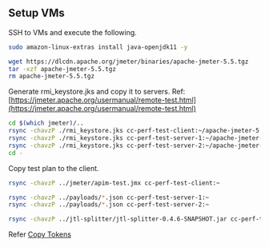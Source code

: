 ## Setup VMs

SSH to VMs and execute the following.

```sh
sudo amazon-linux-extras install java-openjdk11 -y

wget https://dlcdn.apache.org/jmeter/binaries/apache-jmeter-5.5.tgz
tar -xzf apache-jmeter-5.5.tgz
rm apache-jmeter-5.5.tgz
```

Generate rmi_keystore.jks and copy it to servers.
Ref: [https://jmeter.apache.org/usermanual/remote-test.html](https://jmeter.apache.org/usermanual/remote-test.html)
```sh
cd $(which jmeter)/..
rsync -chavzP ./rmi_keystore.jks cc-perf-test-client:~/apache-jmeter-5.5/bin/rmi_keystore.jks
rsync -chavzP ./rmi_keystore.jks cc-perf-test-server-1:~/apache-jmeter-5.5/bin/rmi_keystore.jks
rsync -chavzP ./rmi_keystore.jks cc-perf-test-server-2:~/apache-jmeter-5.5/bin/rmi_keystore.jks
cd -
```

Copy test plan to the client.
```sh
rsync -chavzP ../jmeter/apim-test.jmx cc-perf-test-client:~

rsync -chavzP ../payloads/*.json cc-perf-test-server-1:~
rsync -chavzP ../payloads/*.json cc-perf-test-server-2:~

rsync -chavzP ../jtl-splitter/jtl-splitter-0.4.6-SNAPSHOT.jar cc-perf-test-client:~
```

Refer [Copy Tokens](../jwt-tokens/)
